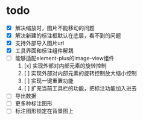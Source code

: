 # todo

- [x] 解决缩放时，图片不能移动的问题
- [x] 解决新建的标注框默认在底层，看不到的问题
- [x] 支持外部导入图片url
- [x] 工具界面和标注组件解耦
- [ ] 能够适配element-plus的image-view组件
  1. [x] 实现外部对内部元素的旋转控制
  2. [ ] 实现外部对内部元素的旋转控制放大缩小控制
  3. [ ] 实现一键重置功能
  4. [ ] 扩充当前工具栏的功能，把标注功能加入进去
- [ ] 导出数据
- [ ] 更多种标注图形
- [ ] 标注图形锁定在背景图上
